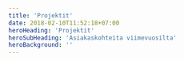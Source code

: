 ```yaml
---
title: 'Projektit'
date: 2018-02-10T11:52:18+07:00
heroHeading: 'Projektit'
heroSubHeading: 'Asiakaskohteita viimevuosilta'
heroBackground: ''
---
```

